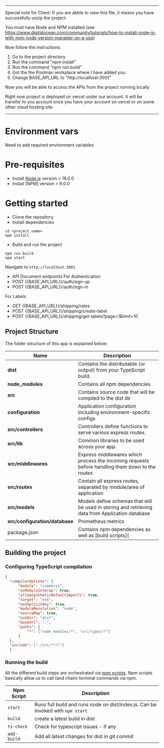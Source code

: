 ------------------------------------------------------------------------------------------
Special note for Client:
If you are abble to view this file, it means you have successfully unzip the project.

You must have Node and NPM installed (see https://www.digitalocean.com/community/tutorials/how-to-install-node-js-with-nvm-node-version-manager-on-a-vps)

Now follow the instructions:
1. Go to the project directory
2. Run the command "npm install"
3. Run the command "npm run build"
4. Got the the Postman workplace where I have added you.
5. Change BASE_API_URL to "http://localhost:3001"

Now you will be able to access the APIs from the project running locally


Right now project is deployed on vercel under our account.
It will be transfer to you account once you have your account on vercel or on some other cloud hosting site


------------------------------------------------------------------------------------------




# Environment vars
Need to add required environment variables

# Pre-requisites
- Install [Node.js](https://nodejs.org/en/) version > 18.0.0
- Install [NPM] version > 9.0.0


# Getting started
- Clone the repository
- Install dependencies
```
cd <project_name>
npm install
```
- Build and run the project
```
npm run build
npm start
```
  Navigate to `http://localhost:3001`

- API Document endpoints
For Authentication
- POST {{BASE_API_URL}}/auth/sign-up
- POST {{BASE_API_URL}}/auth/sign-in

For Labels
- GET {{BASE_API_URL}}/shipping/rates
- POST {{BASE_API_URL}}/shipping/create-label
- POST {{BASE_API_URL}}/shipping/get-labels?page=1&limit=10


## Project Structure
The folder structure of this app is explained below:

| Name | Description |
| ------------------------ | --------------------------------------------------------------------------------------------- |
| **dist**                 | Contains the distributable (or output) from your TypeScript build.  |
| **node_modules**         | Contains all  npm dependencies                                                            |
| **src**                  | Contains  source code that will be compiled to the dist dir                               |
| **configuration**        | Application configuration including environment-specific configs
| **src/controllers**      | Controllers define functions to serve various express routes.
| **src/lib**              | Common libraries to be used across your app.
| **src/middlewares**      | Express middlewares which process the incoming requests before handling them down to the routes
| **src/routes**           | Contain all express routes, separated by module/area of application
| **src/models**           | Models define schemas that will be used in storing and retrieving data from Application database  |
| **src/configuration/database**      | Prometheus metrics |
| package.json             | Contains npm dependencies as well as [build scripts](

## Building the project
### Configuring TypeScript compilation
```json
{
  "compilerOptions": {
      "module": "commonjs",
      "esModuleInterop": true,
      "allowSyntheticDefaultImports": true,
      "target": "es6",
      "noImplicitAny": true,
      "moduleResolution": "node",
      "sourceMap": true,
      "outDir": "dist",
      "baseUrl": ".",
      "paths": {
          "*": ["node_modules/*", "src/types/*"]
      }
  },
  "include": ["./src/**/*"]
  }

```

### Running the build
All the different build steps are orchestrated via [npm scripts](https://docs.npmjs.com/misc/scripts).
Npm scripts basically allow us to call (and chain) terminal commands via npm.

| Npm Script | Description |
| ------------------------- | ------------------------------------------------------------------------------------------------- |
| `start`                   | Runs full build and runs node on dist/index.js. Can be invoked with `npm start`                  |
| `build`                   | create a latest build in dist      |
| `ts-check`                   | Check for typescript issues - if any       |
| `add-build`                   | Add all latest changes for dist in git commit     |
